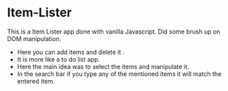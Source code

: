 # Item-Lister
This is a Item Lister app done with vanilla Javascript. Did some brush up on DOM manipulation.

- Here you can add items and delete it . 
- It is more like a to do list app.
- Here  the main idea was to select the items and manipulate it.
- In the search bar if you type any of the mentioned items it will match the entered item. 
